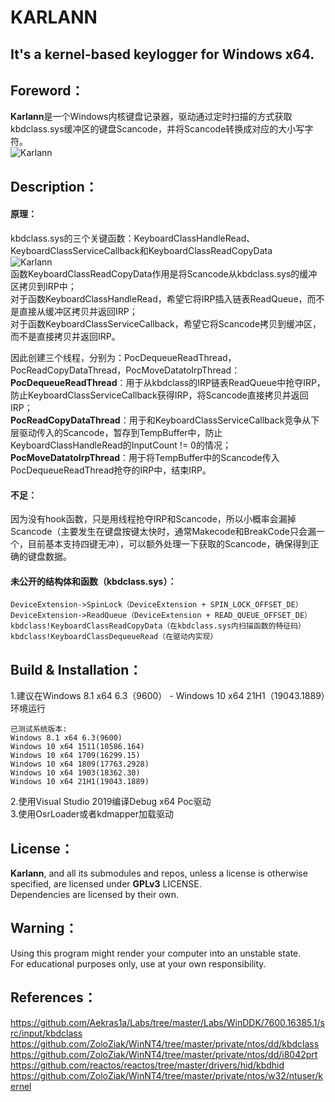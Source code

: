 
# KARLANN
## It's a kernel-based keylogger for Windows x64.
## Foreword：
**Karlann**是一个Windows内核键盘记录器，驱动通过定时扫描的方式获取kbdclass.sys缓冲区的键盘Scancode，并将Scancode转换成对应的大小写字符。  
![Karlann](https://user-images.githubusercontent.com/41336794/187206064-15c9149a-caae-46c1-afa6-8a49efe0f3c8.gif)  
## Description：
#### 原理：
kbdclass.sys的三个关键函数：KeyboardClassHandleRead、KeyboardClassServiceCallback和KeyboardClassReadCopyData  
![Karlann](https://user-images.githubusercontent.com/41336794/187205549-92e005c0-d7d5-4f4e-bdee-130a49b00180.jpg)  
函数KeyboardClassReadCopyData作用是将Scancode从kbdclass.sys的缓冲区拷贝到IRP中；  
对于函数KeyboardClassHandleRead，希望它将IRP插入链表ReadQueue，而不是直接从缓冲区拷贝并返回IRP；  
对于函数KeyboardClassServiceCallback，希望它将Scancode拷贝到缓冲区，而不是直接拷贝并返回IRP。  

因此创建三个线程，分别为：PocDequeueReadThread，PocReadCopyDataThread，PocMoveDatatoIrpThread：  
**PocDequeueReadThread**：用于从kbdclass的IRP链表ReadQueue中抢夺IRP，防止KeyboardClassServiceCallback获得IRP，将Scancode直接拷贝并返回IRP；  
**PocReadCopyDataThread**：用于和KeyboardClassServiceCallback竞争从下层驱动传入的Scancode，暂存到TempBuffer中，防止KeyboardClassHandleRead的InputCount != 0的情况；  
**PocMoveDatatoIrpThread**：用于将TempBuffer中的Scancode传入PocDequeueReadThread抢夺的IRP中，结束IRP。  
#### 不足：
因为没有hook函数，只是用线程抢夺IRP和Scancode，所以小概率会漏掉Scancode（主要发生在键盘按键太快时，通常Makecode和BreakCode只会漏一个，目前基本支持四键无冲），可以额外处理一下获取的Scancode，确保得到正确的键盘数据。  
#### 未公开的结构体和函数（kbdclass.sys）：
```
DeviceExtension->SpinLock（DeviceExtension + SPIN_LOCK_OFFSET_DE）  
DeviceExtension->ReadQueue（DeviceExtension + READ_QUEUE_OFFSET_DE）  
kbdclass!KeyboardClassReadCopyData（在kbdclass.sys内扫描函数的特征码）  
kbdclass!KeyboardClassDequeueRead（在驱动内实现）  
```
## Build & Installation：
1.建议在Windows 8.1 x64 6.3（9600） - Windows 10 x64 21H1（19043.1889）环境运行  
```
已测试系统版本:  
Windows 8.1 x64 6.3(9600)
Windows 10 x64 1511(10586.164)
Windows 10 x64 1709(16299.15)
Windows 10 x64 1809(17763.2928) 
Windows 10 x64 1903(18362.30) 
Windows 10 x64 21H1(19043.1889)  
```
2.使用Visual Studio 2019编译Debug x64 Poc驱动  
3.使用OsrLoader或者kdmapper加载驱动  
## License：
**Karlann**, and all its submodules and repos, unless a license is otherwise specified, are licensed under **GPLv3** LICENSE.  
Dependencies are licensed by their own.  
## Warning：
Using this program might render your computer into an unstable state.  
For educational purposes only, use at your own responsibility.  
## References：
https://github.com/Aekras1a/Labs/tree/master/Labs/WinDDK/7600.16385.1/src/input/kbdclass  
https://github.com/ZoloZiak/WinNT4/tree/master/private/ntos/dd/kbdclass  
https://github.com/ZoloZiak/WinNT4/tree/master/private/ntos/dd/i8042prt  
https://github.com/reactos/reactos/tree/master/drivers/hid/kbdhid  
https://github.com/ZoloZiak/WinNT4/tree/master/private/ntos/w32/ntuser/kernel  
